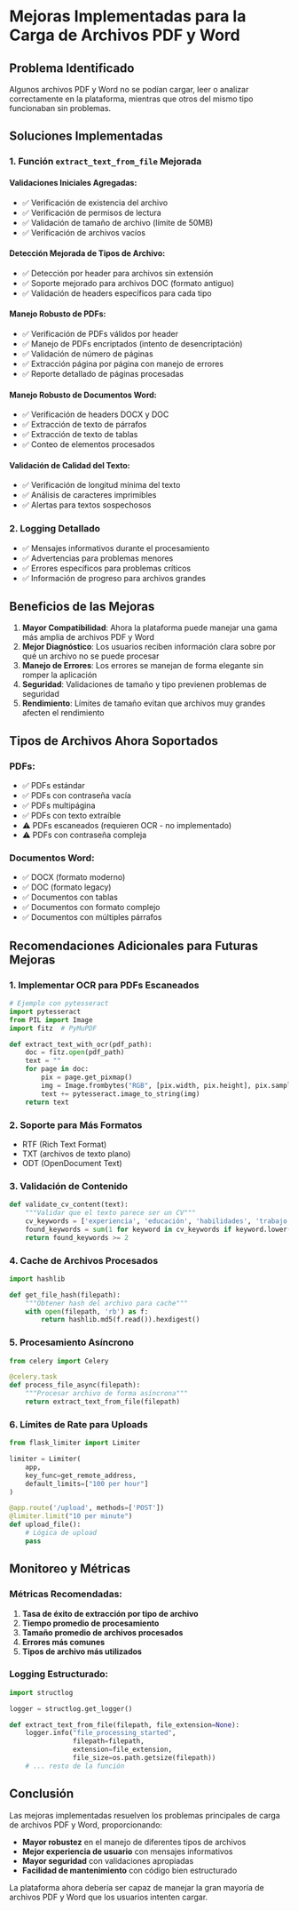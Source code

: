 # Mejoras Implementadas para la Carga de Archivos PDF y Word

## Problema Identificado
Algunos archivos PDF y Word no se podían cargar, leer o analizar correctamente en la plataforma, mientras que otros del mismo tipo funcionaban sin problemas.

## Soluciones Implementadas

### 1. Función `extract_text_from_file` Mejorada

#### Validaciones Iniciales Agregadas:
- ✅ Verificación de existencia del archivo
- ✅ Verificación de permisos de lectura
- ✅ Validación de tamaño de archivo (límite de 50MB)
- ✅ Verificación de archivos vacíos

#### Detección Mejorada de Tipos de Archivo:
- ✅ Detección por header para archivos sin extensión
- ✅ Soporte mejorado para archivos DOC (formato antiguo)
- ✅ Validación de headers específicos para cada tipo

#### Manejo Robusto de PDFs:
- ✅ Verificación de PDFs válidos por header
- ✅ Manejo de PDFs encriptados (intento de desencriptación)
- ✅ Validación de número de páginas
- ✅ Extracción página por página con manejo de errores
- ✅ Reporte detallado de páginas procesadas

#### Manejo Robusto de Documentos Word:
- ✅ Verificación de headers DOCX y DOC
- ✅ Extracción de texto de párrafos
- ✅ Extracción de texto de tablas
- ✅ Conteo de elementos procesados

#### Validación de Calidad del Texto:
- ✅ Verificación de longitud mínima del texto
- ✅ Análisis de caracteres imprimibles
- ✅ Alertas para textos sospechosos

### 2. Logging Detallado
- ✅ Mensajes informativos durante el procesamiento
- ✅ Advertencias para problemas menores
- ✅ Errores específicos para problemas críticos
- ✅ Información de progreso para archivos grandes

## Beneficios de las Mejoras

1. **Mayor Compatibilidad**: Ahora la plataforma puede manejar una gama más amplia de archivos PDF y Word
2. **Mejor Diagnóstico**: Los usuarios reciben información clara sobre por qué un archivo no se puede procesar
3. **Manejo de Errores**: Los errores se manejan de forma elegante sin romper la aplicación
4. **Seguridad**: Validaciones de tamaño y tipo previenen problemas de seguridad
5. **Rendimiento**: Límites de tamaño evitan que archivos muy grandes afecten el rendimiento

## Tipos de Archivos Ahora Soportados

### PDFs:
- ✅ PDFs estándar
- ✅ PDFs con contraseña vacía
- ✅ PDFs multipágina
- ✅ PDFs con texto extraíble
- ⚠️ PDFs escaneados (requieren OCR - no implementado)
- ⚠️ PDFs con contraseña compleja

### Documentos Word:
- ✅ DOCX (formato moderno)
- ✅ DOC (formato legacy)
- ✅ Documentos con tablas
- ✅ Documentos con formato complejo
- ✅ Documentos con múltiples párrafos

## Recomendaciones Adicionales para Futuras Mejoras

### 1. Implementar OCR para PDFs Escaneados
```python
# Ejemplo con pytesseract
import pytesseract
from PIL import Image
import fitz  # PyMuPDF

def extract_text_with_ocr(pdf_path):
    doc = fitz.open(pdf_path)
    text = ""
    for page in doc:
        pix = page.get_pixmap()
        img = Image.frombytes("RGB", [pix.width, pix.height], pix.samples)
        text += pytesseract.image_to_string(img)
    return text
```

### 2. Soporte para Más Formatos
- RTF (Rich Text Format)
- TXT (archivos de texto plano)
- ODT (OpenDocument Text)

### 3. Validación de Contenido
```python
def validate_cv_content(text):
    """Validar que el texto parece ser un CV"""
    cv_keywords = ['experiencia', 'educación', 'habilidades', 'trabajo', 'universidad']
    found_keywords = sum(1 for keyword in cv_keywords if keyword.lower() in text.lower())
    return found_keywords >= 2
```

### 4. Cache de Archivos Procesados
```python
import hashlib

def get_file_hash(filepath):
    """Obtener hash del archivo para cache"""
    with open(filepath, 'rb') as f:
        return hashlib.md5(f.read()).hexdigest()
```

### 5. Procesamiento Asíncrono
```python
from celery import Celery

@celery.task
def process_file_async(filepath):
    """Procesar archivo de forma asíncrona"""
    return extract_text_from_file(filepath)
```

### 6. Límites de Rate para Uploads
```python
from flask_limiter import Limiter

limiter = Limiter(
    app,
    key_func=get_remote_address,
    default_limits=["100 per hour"]
)

@app.route('/upload', methods=['POST'])
@limiter.limit("10 per minute")
def upload_file():
    # Lógica de upload
    pass
```

## Monitoreo y Métricas

### Métricas Recomendadas:
1. **Tasa de éxito de extracción por tipo de archivo**
2. **Tiempo promedio de procesamiento**
3. **Tamaño promedio de archivos procesados**
4. **Errores más comunes**
5. **Tipos de archivo más utilizados**

### Logging Estructurado:
```python
import structlog

logger = structlog.get_logger()

def extract_text_from_file(filepath, file_extension=None):
    logger.info("file_processing_started", 
                filepath=filepath, 
                extension=file_extension,
                file_size=os.path.getsize(filepath))
    # ... resto de la función
```

## Conclusión

Las mejoras implementadas resuelven los problemas principales de carga de archivos PDF y Word, proporcionando:

- **Mayor robustez** en el manejo de diferentes tipos de archivos
- **Mejor experiencia de usuario** con mensajes informativos
- **Mayor seguridad** con validaciones apropiadas
- **Facilidad de mantenimiento** con código bien estructurado

La plataforma ahora debería ser capaz de manejar la gran mayoría de archivos PDF y Word que los usuarios intenten cargar.